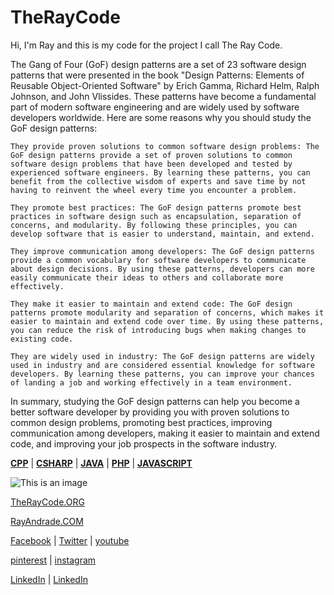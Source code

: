 # TheRayCode 

Hi, I'm Ray and this is my code for the project I call The Ray Code.

The Gang of Four (GoF) design patterns are a set of 23 software design patterns that were presented in the book "Design Patterns: Elements of Reusable Object-Oriented Software" by Erich Gamma, Richard Helm, Ralph Johnson, and John Vlissides. These patterns have become a fundamental part of modern software engineering and are widely used by software developers worldwide. Here are some reasons why you should study the GoF design patterns:

    They provide proven solutions to common software design problems: The GoF design patterns provide a set of proven solutions to common software design problems that have been developed and tested by experienced software engineers. By learning these patterns, you can benefit from the collective wisdom of experts and save time by not having to reinvent the wheel every time you encounter a problem.

    They promote best practices: The GoF design patterns promote best practices in software design such as encapsulation, separation of concerns, and modularity. By following these principles, you can develop software that is easier to understand, maintain, and extend.

    They improve communication among developers: The GoF design patterns provide a common vocabulary for software developers to communicate about design decisions. By using these patterns, developers can more easily communicate their ideas to others and collaborate more effectively.

    They make it easier to maintain and extend code: The GoF design patterns promote modularity and separation of concerns, which makes it easier to maintain and extend code over time. By using these patterns, you can reduce the risk of introducing bugs when making changes to existing code.

    They are widely used in industry: The GoF design patterns are widely used in industry and are considered essential knowledge for software developers. By learning these patterns, you can improve your chances of landing a job and working effectively in a team environment.

In summary, studying the GoF design patterns can help you become a better software developer by providing you with proven solutions to common design problems, promoting best practices, improving communication among developers, making it easier to maintain and extend code, and improving your job prospects in the software industry.




**[CPP](./CPP/README.md)** | **[CSHARP](./Csharp/README.md)** | **[JAVA](./Java/README.md)**  | **[PHP](./PHP/README.md)** | **[JAVASCRIPT](./JavaScript/README.md)**  

![This is an image](https://i0.wp.com/rayandrade.com/wp-content/uploads/2021/12/abstract-_factory03.jpeg?resize=1536%2C1024&ssl=1)

[TheRayCode.ORG](https://www.TheRayCode.org/)

[RayAndrade.COM](https://www.rayandrade.com/)

  
[Facebook](https://www.Facebook.com/TheRayCode/) | [Twitter](https://twitter.com/TheRayCode) | [youtube](https://www.youtube.com/TheRayCode/)

[pinterest](https://www.pinterest.com/TheRayCode/) | [instagram](https://www.instagram.com/the_ray_code/)

[LinkedIn](https://www.linkedin.com/in/andraderay/) | [LinkedIn](https://www.linkedin.com/in/theraycode/)




